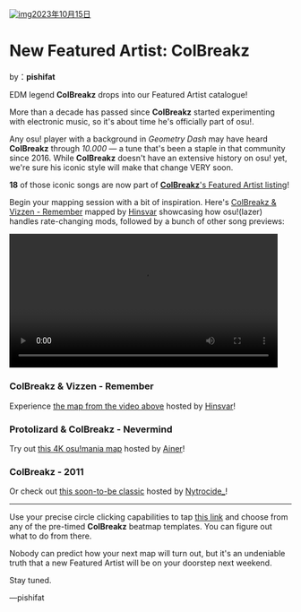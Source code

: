 [![img](https://i.ppy.sh/e3296310a03bb9cdcbeacfc483e6768ed1fb264c/68747470733a2f2f6173736574732e7070792e73682f617274697374732f3338342f6865616465722e6a7067)2023年10月15日](https://osu.ppy.sh/home/news/2023-10-15-new-featured-artist-colbreakz)

# New Featured Artist: ColBreakz

by：**pishifat**

EDM legend **ColBreakz** drops into our Featured Artist catalogue!

More than a decade has passed since **ColBreakz** started experimenting with electronic music, so it's about time he's officially part of osu!.

Any osu! player with a background in *Geometry Dash* may have heard **ColBreakz** through *10.000* — a tune that's been a staple in that community since 2016. While **ColBreakz** doesn't have an extensive history on osu! yet, we're sure his iconic style will make that change VERY soon.

**18** of those iconic songs are now part of [**ColBreakz**'s Featured Artist listing](https://osu.ppy.sh/beatmaps/artists/384)!

Begin your mapping session with a bit of inspiration. Here's [ColBreakz & Vizzen - Remember](https://osu.ppy.sh/beatmapsets/2052201) mapped by [Hinsvar](https://osu.ppy.sh/users/1249323) showcasing how osu!(lazer) handles rate-changing mods, followed by a bunch of other song previews:

<video width="95%" controls="" style="box-sizing: border-box; display: inline-block; vertical-align: baseline; max-width: 100%;" src="https://assets.ppy.sh/artists/384/release_showcase.mp4?1"></video>

### ColBreakz & Vizzen - Remember

Experience [the map from the video above](https://osu.ppy.sh/beatmapsets/2052201) hosted by [Hinsvar](https://osu.ppy.sh/users/1249323)!

<audio><source src="https://assets.ppy.sh/artists/384/Remember/ColBreakz%20_%20Vizzen%20-%20Remember.mp3" type="audio/mpeg">Your browser does not support the audio element.</audio>

### Protolizard & ColBreakz - Nevermind

Try out [this 4K osu!mania map](https://osu.ppy.sh/beatmapsets/2072833) hosted by [Ainer](https://osu.ppy.sh/users/13371424)!

<audio><source src="https://assets.ppy.sh/artists/384/Nevermind/Protolizard%20_%20ColBreakz%20-%20Nevermind.mp3" type="audio/mpeg">Your browser does not support the audio element.</audio>

### ColBreakz - 2011

Or check out [this soon-to-be classic](https://osu.ppy.sh/beatmapsets/2074103#osu/4341425) hosted by [Nytrocide_](https://osu.ppy.sh/users/11327918)!

<audio><source src="https://assets.ppy.sh/artists/384/2011/ColBreakz%20-%202011.mp3" type="audio/mpeg">Your browser does not support the audio element.</audio>

------

Use your precise circle clicking capabilities to tap [this link](https://osu.ppy.sh/beatmaps/artists/384) and choose from any of the pre-timed **ColBreakz** beatmap templates. You can figure out what to do from there.

Nobody can predict how your next map will turn out, but it's an undeniable truth that a new Featured Artist will be on your doorstep next weekend.

Stay tuned.

—pishifat